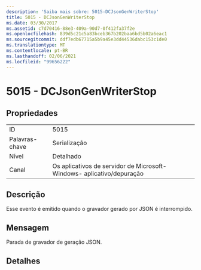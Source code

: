 ```yaml
---
description: 'Saiba mais sobre: 5015-DCJsonGenWriterStop'
title: 5015 - DCJsonGenWriterStop
ms.date: 03/30/2017
ms.assetid: c7d70416-88e3-409a-90d7-0f412fa37f2e
ms.openlocfilehash: 839d5c21c5a83bceb367b202baa6bd5b02a6eac1
ms.sourcegitcommit: ddf7edb67715a5b9a45e3dd44536dabc153c1de0
ms.translationtype: MT
ms.contentlocale: pt-BR
ms.lasthandoff: 02/06/2021
ms.locfileid: "99656222"
---
```

# <a name="5015---dcjsongenwriterstop"></a>5015 - DCJsonGenWriterStop

## <a name="properties"></a>Propriedades  
  
|||  
|-|-|  
|ID|5015|  
|Palavras-chave|Serialização|  
|Nível|Detalhado|  
|Canal|Os aplicativos de servidor de Microsoft-Windows- aplicativo/depuração|  
  
## <a name="description"></a>Descrição  

 Esse evento é emitido quando o gravador gerado por JSON é interrompido.  
  
## <a name="message"></a>Mensagem  

 Parada de gravador de geração JSON.  
  
## <a name="details"></a>Detalhes
